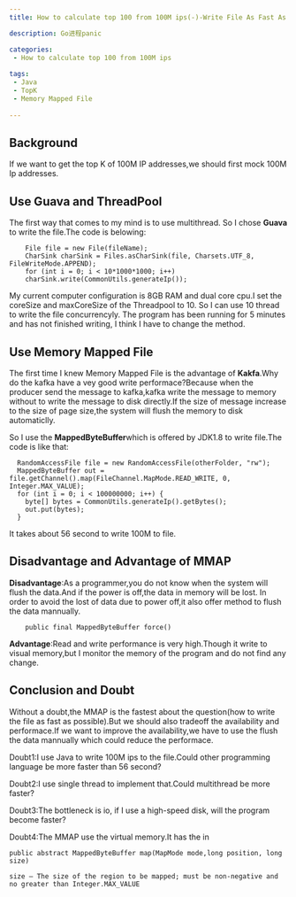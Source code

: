 ```yaml
---
title: How to calculate top 100 from 100M ips(-)-Write File As Fast As Possible

description: Go进程panic

categories:
 - How to calculate top 100 from 100M ips  
 
tags:
 - Java
 - TopK  
 - Memory Mapped File
  
---
```

## Background
If  we want to get the top K of 100M IP addresses,we should first mock 100M Ip addresses.
## Use Guava and ThreadPool
The first way that comes to my mind is to use multithread. So I chose **Guava** to write the file.The code is belowing:
```
    File file = new File(fileName);
    CharSink charSink = Files.asCharSink(file, Charsets.UTF_8, FileWriteMode.APPEND);
    for (int i = 0; i < 10*1000*1000; i++)
    charSink.write(CommonUtils.generateIp());
```
My current computer configuration is 8GB RAM and dual core cpu.I set the coreSize and maxCoreSize of the Threadpool to 10. So I can use 10 thread to write the file concurrencyly. The program has been running for 5 minutes and has not finished writing, I think I have to change the method.

## Use Memory Mapped File
The first time I knew Memory Mapped File is the advantage of **Kakfa**.Why do the kafka have a vey good write performace?Because when  the producer send the message to kafka,kafka write the message to memory without to write the message to disk directly.If the size of message increase to the size of page size,the system will flush the memory to disk automaticlly.

So I use the **MappedByteBuffer**which is offered by JDK1.8 to write file.The code is like that:
```
  RandomAccessFile file = new RandomAccessFile(otherFolder, "rw");
  MappedByteBuffer out = file.getChannel().map(FileChannel.MapMode.READ_WRITE, 0, Integer.MAX_VALUE);
  for (int i = 0; i < 100000000; i++) {
    byte[] bytes = CommonUtils.generateIp().getBytes();
    out.put(bytes);
  }
```
It takes about 56 second to write 100M to file.

## Disadvantage and Advantage of MMAP
**Disadvantage**:As a programmer,you do not know when the system will flush the data.And if the power is off,the data in memory will be lost. In order to avoid the lost of data due to power off,it also offer method to flush the data mannually.
```
    public final MappedByteBuffer force() 
```
**Advantage**:Read and write performance is very high.Though it write to visual memory,but I monitor the memory of the program and do not find any change.

## Conclusion and Doubt
Without a doubt,the MMAP is the fastest about the question(how to write the file as fast as possible).But we should also tradeoff the availability and performace.If we want to improve the availability,we have to use the flush the data mannually which could reduce the performace.

Doubt1:I use Java to write 100M ips to the file.Could other programming language be more faster than 56 second?

Doubt2:I use single thread to implement that.Could multithread be more faster?

Doubt3:The bottleneck is io, if I use a high-speed disk, will the program become faster?

Doubt4:The MMAP use the virtual memory.It has the in
```
public abstract MappedByteBuffer map(MapMode mode,long position, long size)

size – The size of the region to be mapped; must be non-negative and no greater than Integer.MAX_VALUE
```
